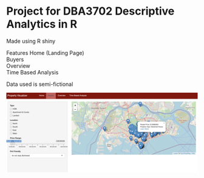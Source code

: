 # Project for DBA3702 Descriptive Analytics in R

Made using R shiny

Features
    Home (Landing Page)  
    Buyers  
    Overview  
    Time Based Analysis  

Data used is semi-fictional

![Alt Text](www/DBAproj.png)
